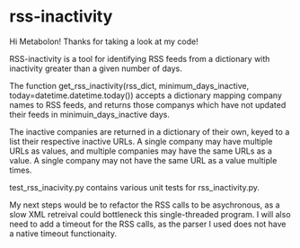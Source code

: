 # rss-inactivity

Hi Metabolon! Thanks for taking a look at my code!

RSS-inactivity is a tool for identifying RSS feeds from a dictionary with inactivity greater than a given number of days.

The function get_rss_inactivity(rss_dict, minimum_days_inactive, today=datetime.datetime.today()) accepts a dictionary mapping company names to RSS feeds, and returns those companys which have not updated their feeds in minimuin_days_inactive days. 

The inactive companies are returned in a dictionary of their own, keyed to a list their respective inactive URLs. A single company may have multiple URLs as values, and multiple companies may have the same URLs as a value. A single company may not have the same URL as a value multiple times. 

test_rss_inacivity.py contains various unit tests for rss_inactivity.py.

My next steps would be to refactor the RSS calls to be asychronous, as a slow XML retreival could bottleneck this single-threaded program. I will also need to add a timeout for the RSS calls, as the parser I used does not have a native timeout functionaity. 
